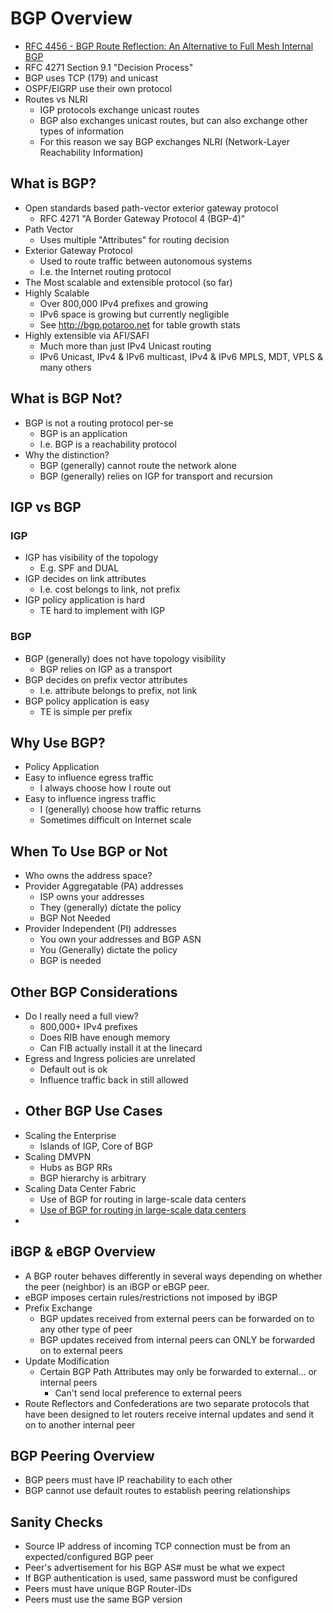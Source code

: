# BGP Overview

- [RFC 4456 - BGP Route Reflection: An Alternative to Full Mesh Internal BGP](http://tools.ietf.org/html/rfc4456)
- RFC 4271 Section 9.1 "Decision Process"
- BGP uses TCP (179) and unicast
- OSPF/EIGRP use their own protocol
- Routes vs NLRI
  - IGP protocols exchange unicast routes
  - BGP also exchanges unicast routes, but can also exchange other types of information
  - For this reason we say BGP exchanges NLRI (Network-Layer Reachability Information)

## What is BGP?
- Open standards based path-vector exterior gateway protocol
  - RFC 4271 "A Border Gateway Protocol 4 (BGP-4)"
- Path Vector
  - Uses multiple "Attributes" for routing decision
- Exterior Gateway Protocol
  - Used to route traffic between autonomous systems
  - I.e. the Internet routing protocol
- The Most scalable and extensible protocol (so far)
- Highly Scalable
  - Over 800,000 IPv4 prefixes and growing
  - IPv6 space is growing but currently negligible
  - See http://bgp.potaroo.net for table growth stats
- Highly extensible via AFI/SAFI
  - Much more than just IPv4 Unicast routing
  - IPv6 Unicast, IPv4 & IPv6 multicast, IPv4 & IPv6 MPLS, MDT, VPLS & many others

## What is BGP Not?
- BGP is not a routing protocol per-se
  - BGP is an application
  - I.e. BGP is a reachability protocol
- Why the distinction?
  - BGP (generally) cannot route the network alone
  - BGP (generally) relies on IGP for transport and recursion
## IGP vs BGP
### IGP
- IGP has visibility of the topology
  - E.g. SPF and DUAL
- IGP decides on link attributes
  - I.e. cost belongs to link, not prefix
- IGP policy application is hard
  - TE hard to implement with IGP
### BGP
- BGP (generally) does not have topology visibility
  - BGP relies on IGP as a transport
- BGP decides on prefix vector attributes
  - I.e. attribute belongs to prefix, not link
- BGP policy application is easy
  - TE is simple per prefix

## Why Use BGP?
- Policy Application
- Easy to influence egress traffic
  - I always choose how I route out
- Easy to influence ingress traffic
  - I (generally) choose how traffic returns
  - Sometimes difficult on Internet scale
## When To Use BGP or Not
- Who owns the address space?
- Provider Aggregatable (PA) addresses
  - ISP owns your addresses
  - They (generally) dictate the policy
  - BGP Not Needed
- Provider Independent (PI) addresses
  - You own your addresses and BGP ASN
  - You (Generally) dictate the policy
  - BGP is needed
## Other BGP Considerations
- Do I really need a full view?
  - 800,000+ IPv4 prefixes
  - Does RIB have enough memory
  - Can FIB actually install it at the linecard
- Egress and Ingress policies are unrelated
  - Default out is ok
  - Influence traffic back in still allowed
- ## Other BGP Use Cases
- Scaling the Enterprise
  - Islands of IGP, Core of BGP
- Scaling DMVPN
  - Hubs as BGP RRs
  - BGP hierarchy is arbitrary
- Scaling Data Center Fabric
  - Use of BGP for routing in large-scale data centers
  - [Use of BGP for routing in large-scale data centers](https://datatracker.ietf.org/doc/html/draft-lapukhov-bgp-routing-large-dc-07)
- 

## iBGP & eBGP Overview

- A BGP router behaves differently in several ways depending on whether the peer (neighbor) is an iBGP or eBGP peer.
- eBGP imposes certain rules/restrictions not imposed by iBGP
- Prefix Exchange
  - BGP updates received from external peers can be forwarded on to any other type of peer
  - BGP updates received from internal peers can ONLY be forwarded on to external peers
- Update Modification
  - Certain BGP Path Attributes may only be forwarded to external... or internal peers
    - Can't send local preference to external peers
- Route Reflectors and Confederations are two separate protocols that have been designed to let routers receive internal updates and send it on to another internal peer

## BGP Peering Overview
- BGP peers must have IP reachability to each other
- BGP cannot use default routes to establish peering relationships

## Sanity Checks

- Source IP address of incoming TCP connection must be from an expected/configured BGP peer
- Peer's advertisement for his BGP AS# must be what we expect
- If BGP authentication is used, same password must be configured
- Peers must have unique BGP Router-IDs
- Peers must use the same BGP version
